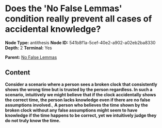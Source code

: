 # Does the 'No False Lemmas' condition really prevent all cases of accidental knowledge?

**Node Type:** antithesis
**Node ID:** 541b8f1a-5cef-40e2-a902-a02eb2ba8330
**Depth:** 2
**Terminal:** Yes

**Parent:** [No False Lemmas](no-false-lemmas.md)

## Content

**Consider a scenario where a person sees a broken clock that consistently shows the wrong time but is trusted by the person regardless. In such a scenario, intuitively we might believe that if the clock accidentally shows the correct time, the person lacks knowledge even if there are no false assumptions involved.**, **A person who believes the time shown by the broken clock without any false assumptions might seem to have knowledge if the time happens to be correct, yet we intuitively judge they do not truly know the time.**
